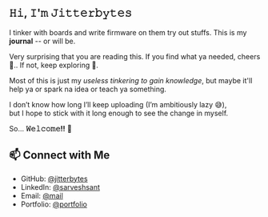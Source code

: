 ## **𝙷𝚒, 𝙸'𝚖 𝙹𝚒𝚝𝚝𝚎𝚛𝚋𝚢𝚝𝚎𝚜**

I tinker with boards and write firmware on them try out stuffs.
This is my **journal** -- or will be.

Very surprising that you are reading this. If you find what ya needed, cheers 🍻.. If not, keep exploring 🚀.

Most of this is just my _useless tinkering to gain knowledge_, but maybe it'll help ya or spark na idea or teach ya something.

I don’t know how long I’ll keep uploading (I’m ambitiously lazy 😅),  
but I hope to stick with it long enough to see the change in myself.  

So… **𝚆𝚎𝚕𝚌𝚘𝚖𝚎!!** 🚀  

## 📫 Connect with Me
- GitHub: [@jitterbytes](https://github.com/jitterbytes)  
- LinkedIn: [@sarveshsant](www.linkedin.com/in/sarveshsant089)
- Email: [@mail](sarveshsant089@gmail.com)
- Portfolio: [@portfolio](https://sites.google.com/view/sarveshsant/about-me)
